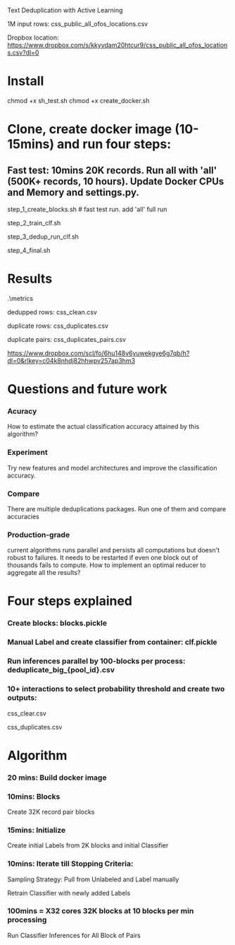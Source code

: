 Text Deduplication with Active Learning 

1M input rows:
css_public_all_ofos_locations.csv

Dropbox location:
https://www.dropbox.com/s/kkyvdam20htcur9/css_public_all_ofos_locations.csv?dl=0

# Install

chmod +x sh_test.sh
chmod +x create_docker.sh 

# Clone, create docker image (10-15mins) and run four steps:

## Fast test: 10mins 20K records. Run all with 'all' (500K+ records, 10 hours). Update Docker CPUs and Memory and settings.py.

step_1_create_blocks.sh # fast test run. add 'all' full run 

step_2_train_clf.sh

step_3_dedup_run_clf.sh

step_4_final.sh


# Results

.\metrics

dedupped rows:
css_clean.csv

duplicate rows:
css_duplicates.csv

duplicate pairs:
css_duplicates_pairs.csv

https://www.dropbox.com/scl/fo/6hu148v6yuwekgye6g7qb/h?dl=0&rlkey=c04k8nhdj82hhwpv257ap3hm3


# Questions and future work

### Acuracy
How to estimate the actual classification accuracy attained by this algorithm?

### Experiment
Try new features and model architectures and improve the classification accuracy.

### Compare
There are multiple deduplications packages. Run one of them and compare accuracies

### Production-grade
current algorithms runs parallel and persists all computations but doesn't robust to failures. 
It needs to be restarted if even one block out of thousands fails to compute. How to implement an optimal reducer to aggregate all the results?


# Four steps explained 

### Create blocks: blocks.pickle

### Manual Label and create classifier from container: clf.pickle

### Run inferences parallel by 100-blocks per process: deduplicate_big_{pool_id}.csv

### 10+ interactions to select probability threshold and create two outputs: 

css_clear.csv

css_duplicates.csv


# Algorithm

### 20 mins: Build docker image

### 10mins: Blocks
Create 32K record pair blocks

### 15mins: Initialize 
Create initial Labels from 2K blocks and initial Classifier

### 10mins: Iterate till Stopping Criteria:

Sampling Strategy: Pull from Unlabeled and Label manually

Retrain Classifier with newly added Labels

### 100mins = X32 cores 32K blocks at 10 blocks per min processing

Run Classifier Inferences for All Block of Pairs
